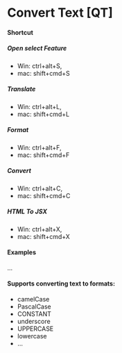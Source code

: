 # Convert Text [QT]

#### Shortcut

##### Open select Feature

-   Win: ctrl+alt+S,
-   mac: shift+cmd+S

##### Translate

-   Win: ctrl+alt+L,
-   mac: shift+cmd+L

##### Format

-   Win: ctrl+alt+F,
-   mac: shift+cmd+F

##### Convert

-   Win: ctrl+alt+C,
-   mac: shift+cmd+C

##### HTML To JSX

-   Win: ctrl+alt+X,
-   mac: shift+cmd+X

#### Examples

...

#### Supports converting text to formats:

-   camelCase
-   PascalCase
-   CONSTANT
-   underscore
-   UPPERCASE
-   lowercase
-   ...
